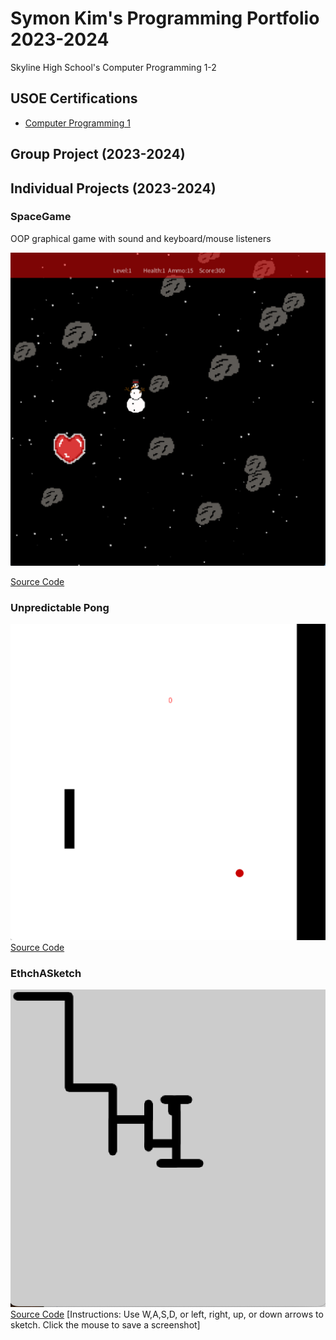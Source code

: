 # Symon Kim's Programming Portfolio 2023-2024
Skyline High School's Computer Programming 1-2

## USOE Certifications
* [Computer Programming 1](https://github.com/9704244/programmingportfolio/blob/main/Certificates/CompProg1Cert.pdf.zip)

## Group Project (2023-2024)

## Individual Projects (2023-2024)

### SpaceGame
OOP graphical game with sound and keyboard/mouse listeners

![Gameplay](https://github.com/9704244/programmingportfolio/blob/main/images/SG1.png?raw=true)

[Source Code](https://github.com/9704244/programmingportfolio/raw/main/src/SpaceGame.zip)

### Unpredictable Pong

![Gameplay](https://github.com/9704244/programmingportfolio/blob/main/images/Pong1.png)
[Source Code](https://github.com/9704244/programmingportfolio/blob/main/src/UnpredictablePong.zip)

### EthchASketch

![Gameplay](https://github.com/9704244/programmingportfolio/blob/main/images/EtchASketch1.png)
[Source Code](https://github.com/9704244/programmingportfolio/blob/main/src/etchASketch.zip)
[Instructions: Use W,A,S,D, or left, right, up, or down arrows to sketch. Click the mouse to save a screenshot]
